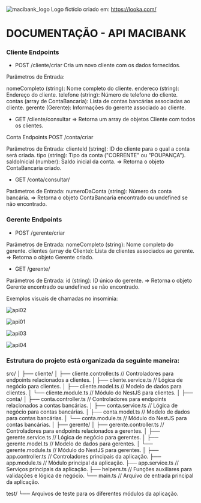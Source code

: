 ![macibank_logo](https://github.com/mscirl/macibank/assets/143663252/508e7015-958e-4b9c-afda-314c50d6dace)
Logo fictício criado em: https://looka.com/


# DOCUMENTAÇÃO - API MACIBANK

### Cliente Endpoints

* POST /cliente/criar
Cria um novo cliente com os dados fornecidos.

Parâmetros de Entrada:

nomeCompleto (string): Nome completo do cliente.
endereco (string): Endereço do cliente.
telefone (string): Número de telefone do cliente.
contas (array de ContaBancaria): Lista de contas bancárias associadas ao cliente.
gerente (Gerente): Informações do gerente associado ao cliente.

* GET /cliente/consultar
=> Retorna um array de objetos Cliente com todos os clientes.

Conta Endpoints
POST /conta/criar

Parâmetros de Entrada:
clienteId (string): ID do cliente para o qual a conta será criada.
tipo (string): Tipo da conta ("CORRENTE" ou "POUPANÇA").
saldoInicial (number): Saldo inicial da conta.
=> Retorna o objeto ContaBancaria criado.

* GET /conta/consultar/

Parâmetros de Entrada:
numeroDaConta (string): Número da conta bancária.
=> Retorna o objeto ContaBancaria encontrado ou undefined se não encontrado.

### Gerente Endpoints

* POST /gerente/criar

Parâmetros de Entrada:
nomeCompleto (string): Nome completo do gerente.
clientes (array de Cliente): Lista de clientes associados ao gerente.
=> Retorna o objeto Gerente criado.

* GET /gerente/

Parâmetros de Entrada:
id (string): ID único do gerente.
=> Retorna o objeto Gerente encontrado ou undefined se não encontrado.


Exemplos visuais de chamadas no insominia:

![api02](https://github.com/mscirl/macibank/assets/143663252/0969dbcb-bc37-4e64-8a6f-acb389d1823a)

![api01](https://github.com/mscirl/macibank/assets/143663252/f2db60d2-6597-410c-b4fa-b78e6fd42b3b)

![api03](https://github.com/mscirl/macibank/assets/143663252/d7bad23d-2a61-4b6b-8af3-8e542e1e278e)

![api04](https://github.com/mscirl/macibank/assets/143663252/b3e89678-8a03-4d85-968c-9f7ef7367a60)


### Estrutura do projeto está organizada da seguinte maneira:

src/
│
├── cliente/
│   ├── cliente.controller.ts       // Controladores para endpoints relacionados a clientes.
│   ├── cliente.service.ts          // Lógica de negócio para clientes.
│   ├── cliente.model.ts            // Modelo de dados para clientes.
│   └── cliente.module.ts           // Módulo do NestJS para clientes.
│
├── conta/
│   ├── conta.controller.ts         // Controladores para endpoints relacionados a contas bancárias.
│   ├── conta.service.ts            // Lógica de negócio para contas bancárias.
│   ├── conta.model.ts              // Modelo de dados para contas bancárias.
│   └── conta.module.ts             // Módulo do NestJS para contas bancárias.
│
├── gerente/
│   ├── gerente.controller.ts       // Controladores para endpoints relacionados a gerentes.
│   ├── gerente.service.ts          // Lógica de negócio para gerentes.
│   ├── gerente.model.ts            // Modelo de dados para gerentes.
│   └── gerente.module.ts           // Módulo do NestJS para gerentes.
│
├── app.controller.ts               // Controladores principais da aplicação.
├── app.module.ts                   // Módulo principal da aplicação.
├── app.service.ts                  // Serviços principais da aplicação.
├── helpers.ts                      // Funções auxiliares para validações e lógica de negócio.
└── main.ts                         // Arquivo de entrada principal da aplicação.

test/
└── Arquivos de teste para os diferentes módulos da aplicação.
